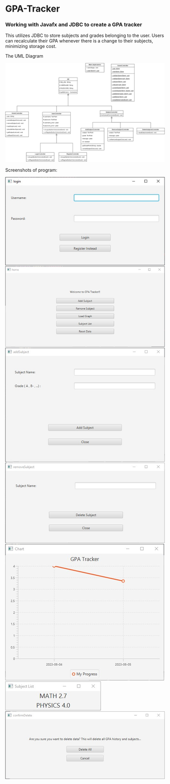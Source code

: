# GPA-Tracker

<h3>Working with Javafx and JDBC to create a GPA tracker</h3>

This utilizes JDBC to store subjects and grades belonging to the user.
Users can recalculate their GPA whenever there is a change to their subjects, minimizing storage cost.

The UML Diagram

<img src="./UML.png" />

Screenshots of program:

<img src="./login.jpg" />
<img src="./home.jpg" />
<img src="./add subject.jpg" />
<img src="./remove subject.jpg" />
<img src="./graph.jpg" />
<img src="./list.jpg" />
<img src="./confirmation.jpg" />



